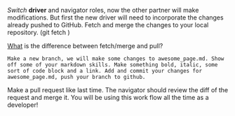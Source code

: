 *Switch* **driver** and navigator roles, now the other partner will make modifications. But first the new driver will need to incorporate the changes already pushed to GitHub. Fetch and merge the changes to your local repository. (git fetch )

[What](http://google.com) is the difference between fetch/merge and pull?

    Make a new branch, we will make some changes to awesome_page.md. Show off some of your markdown skills. Make something bold, italic, some sort of code block and a link. Add and commit your changes for awesome_page.md, push your branch to github.

Make a pull request like last time. The navigator should review the diff of the request and merge it. You will be using this work flow all the time as a developer!